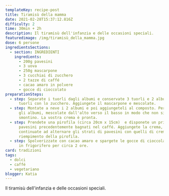 ```yaml
---
templateKey: recipe-post
title: Tiramisù della mamma
date: 2021-02-28T15:37:12.816Z
difficulty: 2
time: 30min + 2h
description: Il tiramisù dell'infanzia e delle occasioni speciali.
featuredimage: /img/tiramisù_della_mamma.jpg
dose: 6 persone
ingredientsSections:
  - section: INGREDIENTI
    ingredients:
      - 200g pavesini
      - 3 uova
      - 250g mascarpone
      - 3 cucchiai di zucchero
      - 2 tazze di caffé
      - cacao amaro in polvere
      - gocce di cioccolato
preparationSteps:
  - step: Separate i tuorli dagli albumi e conservate 3 tuorli e 2 albumi. Unite i
      tuorli con lo zucchero. Aggiungete il mascarpone e mescolate.
  - step: Montate a neve i 2 albumi e poi aggiungeteli al composto. Per incorporare
      gli albumi, mescolate dall'alto verso il basso in modo che non si
      smontino. La vostra crema è pronta.
  - step: Prendete una pirofila (circa 20cm x 15cm)  e disponete un primo strato di
      pavesini precedentemente bagnati nel caffé. Aggiungete la crema, quindi
      continuate ad alternare gli strati di pavesini con quelli di crema fino al
      riempimento della pirofila.
  - step: Spolverizzate con cacao amaro e spargete le gocce di cioccolato. Mettete
      in frigorifero per circa 2 ore.
card: tradizioni
tags:
  - dolci
  - caffé
  - vegetariano
blogger: Katia
---
```

Il tiramisù dell'infanzia e delle occasioni speciali.